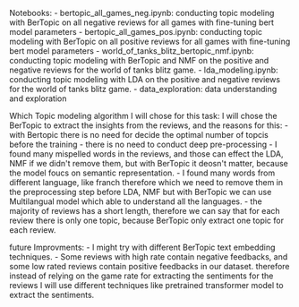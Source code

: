 Notebooks:
    - bertopic_all_games_neg.ipynb: conducting topic modeling with BerTopic on all negative reviews for all games with fine-tuning bert model parameters
    - bertopic_all_games_pos.ipynb: conducting topic modeling with BerTopic on all positive reviews for all games with fine-tuning bert model parameters
    - world_of_tanks_blitz_bertopic_nmf.ipynb: conducting topic modeling with BerTopic and NMF on the positive and negative reviews for the world of tanks blitz game.
    - lda_modeling.ipynb: conducting topic modeling with LDA on the positive and negative reviews for the world of tanks blitz game.
    - data_exploration: data understanding and exploration


Which Topic modeling algorithm I will chose for this task:
I will chose the BerTopic to extract the insights from the reviews, and the reasons for this:
    - with Bertopic there is no need for decide the optimal number of topcis before the training
    - there is no need to conduct deep pre-processing 
    - I found many mispelled words in the reviews, and those can effect the LDA, NMF if we didn't remove them, but with BerTopic it deosn't matter, because the model foucs on semantic representation.
    - I found many words from different language, like franch therefore which we need to remove them in the preprocessing step before LDA, NMF but with BerTopic we can use Multilangual model which able to understand all the languages.
    - the majority of reviews has a short length, therefore we can say that for each review there is only one topic, because BerTopic only extract one topic for each review.

future Improvments:
    - I might try with different BerTopic text embedding techniques.
    - Some reviews with high rate contain negative feedbacks, and some low rated reviews contain positive feedbacks in our dataset. therefore instead of relying on the game rate for extracting the sentiments for the reviews I will use different techniques like pretrained transformer model to extract the sentiments.
